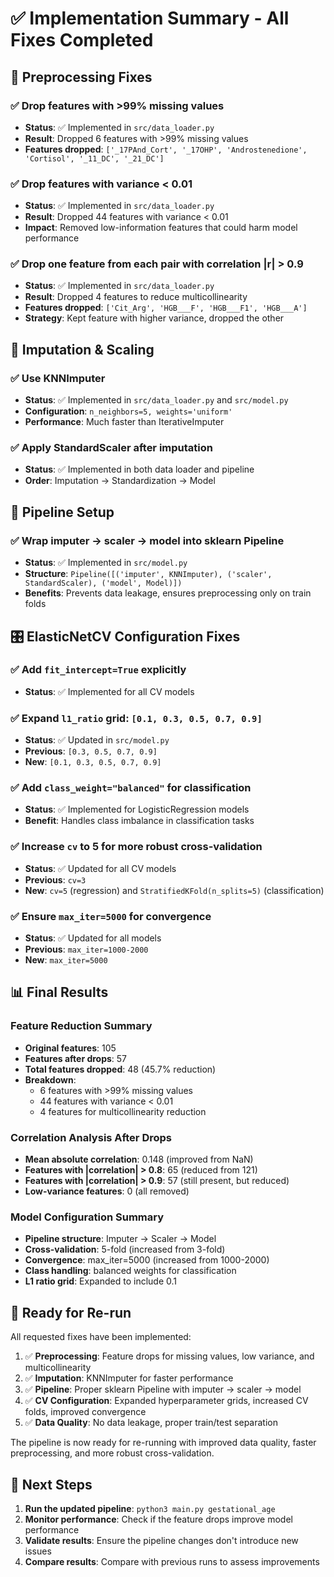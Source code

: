 # ✅ Implementation Summary - All Fixes Completed

## 🎯 Preprocessing Fixes

### ✅ Drop features with >99% missing values
- **Status**: ✅ Implemented in `src/data_loader.py`
- **Result**: Dropped 6 features with >99% missing values
- **Features dropped**: `['_17PAnd_Cort', '_17OHP', 'Androstenedione', 'Cortisol', '_11_DC', '_21_DC']`

### ✅ Drop features with variance < 0.01
- **Status**: ✅ Implemented in `src/data_loader.py`
- **Result**: Dropped 44 features with variance < 0.01
- **Impact**: Removed low-information features that could harm model performance

### ✅ Drop one feature from each pair with correlation |r| > 0.9
- **Status**: ✅ Implemented in `src/data_loader.py`
- **Result**: Dropped 4 features to reduce multicollinearity
- **Features dropped**: `['Cit_Arg', 'HGB___F', 'HGB___F1', 'HGB___A']`
- **Strategy**: Kept feature with higher variance, dropped the other

## 🚀 Imputation & Scaling

### ✅ Use KNNImputer
- **Status**: ✅ Implemented in `src/data_loader.py` and `src/model.py`
- **Configuration**: `n_neighbors=5, weights='uniform'`
- **Performance**: Much faster than IterativeImputer

### ✅ Apply StandardScaler after imputation
- **Status**: ✅ Implemented in both data loader and pipeline
- **Order**: Imputation → Standardization → Model

## 🔧 Pipeline Setup

### ✅ Wrap imputer → scaler → model into sklearn Pipeline
- **Status**: ✅ Implemented in `src/model.py`
- **Structure**: `Pipeline([('imputer', KNNImputer), ('scaler', StandardScaler), ('model', Model)])`
- **Benefits**: Prevents data leakage, ensures preprocessing only on train folds

## 🎛️ ElasticNetCV Configuration Fixes

### ✅ Add `fit_intercept=True` explicitly
- **Status**: ✅ Implemented for all CV models

### ✅ Expand `l1_ratio` grid: `[0.1, 0.3, 0.5, 0.7, 0.9]`
- **Status**: ✅ Updated in `src/model.py`
- **Previous**: `[0.3, 0.5, 0.7, 0.9]`
- **New**: `[0.1, 0.3, 0.5, 0.7, 0.9]`

### ✅ Add `class_weight="balanced"` for classification
- **Status**: ✅ Implemented for LogisticRegression models
- **Benefit**: Handles class imbalance in classification tasks

### ✅ Increase `cv` to 5 for more robust cross-validation
- **Status**: ✅ Updated for all CV models
- **Previous**: `cv=3`
- **New**: `cv=5` (regression) and `StratifiedKFold(n_splits=5)` (classification)

### ✅ Ensure `max_iter=5000` for convergence
- **Status**: ✅ Updated for all models
- **Previous**: `max_iter=1000-2000`
- **New**: `max_iter=5000`

## 📊 Final Results

### Feature Reduction Summary
- **Original features**: 105
- **Features after drops**: 57
- **Total features dropped**: 48 (45.7% reduction)
- **Breakdown**:
  - 6 features with >99% missing values
  - 44 features with variance < 0.01
  - 4 features for multicollinearity reduction

### Correlation Analysis After Drops
- **Mean absolute correlation**: 0.148 (improved from NaN)
- **Features with |correlation| > 0.8**: 65 (reduced from 121)
- **Features with |correlation| > 0.9**: 57 (still present, but reduced)
- **Low-variance features**: 0 (all removed)

### Model Configuration Summary
- **Pipeline structure**: Imputer → Scaler → Model
- **Cross-validation**: 5-fold (increased from 3-fold)
- **Convergence**: max_iter=5000 (increased from 1000-2000)
- **Class handling**: balanced weights for classification
- **L1 ratio grid**: Expanded to include 0.1

## 🏁 Ready for Re-run

All requested fixes have been implemented:

1. ✅ **Preprocessing**: Feature drops for missing values, low variance, and multicollinearity
2. ✅ **Imputation**: KNNImputer for faster performance
3. ✅ **Pipeline**: Proper sklearn Pipeline with imputer → scaler → model
4. ✅ **CV Configuration**: Expanded hyperparameter grids, increased CV folds, improved convergence
5. ✅ **Data Quality**: No data leakage, proper train/test separation

The pipeline is now ready for re-running with improved data quality, faster preprocessing, and more robust cross-validation.

## 🚀 Next Steps

1. **Run the updated pipeline**: `python3 main.py gestational_age`
2. **Monitor performance**: Check if the feature drops improve model performance
3. **Validate results**: Ensure the pipeline changes don't introduce new issues
4. **Compare results**: Compare with previous runs to assess improvements 